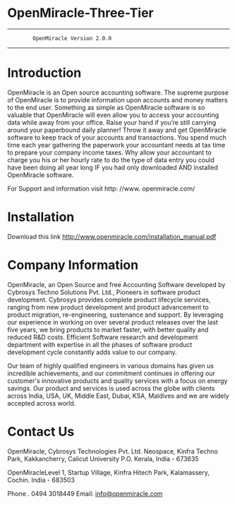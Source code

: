 OpenMiracle-Three-Tier
======================

******************************************************
			OpenMiracle Version 2.0.0
******************************************************
Introduction
============
OpenMiracle is an Open source accounting software. The supreme purpose of OpenMiracle is to provide information upon accounts and money matters to the end user.  Something as simple as OpenMiracle software is so valuable that OpenMiracle will even allow you to access your accounting data while away from your office. Raise your hand if you’re still carrying around your paperbound daily planner! Throw it away and get OpenMiracle software to keep track of your accounts and transactions. You spend much time each year gathering the paperwork your accountant needs at tax time to prepare your company income taxes. Why allow your accountant to charge you his or her hourly rate to do the type of data entry you could have been doing all year long IF you had only downloaded AND installed OpenMiracle software.

For Support and information visit http: //www. openmiracle.com/

Installation
============
Download this link
http://www.openmiracle.com/installation_manual.pdf

Company Information
===================
OpenMiracle, an Open Source and free Accounting Software developed by Cybrosys Techno Solutions Pvt. Ltd., Pioneers in software product development. Cybrosys provides complete product lifecycle services, ranging from new product development and product advancement to product migration, re-engineering, sustenance and support. By leveraging our experience in working on over several product releases over the last five years, we bring products to market faster, with better quality and reduced R&D costs. Efficient Software research and development department with expertise in all the phases of software product development cycle constantly adds value to our company.

Our team of highly qualified engineers in various domains has given us incredible achievements, and our commitment continues in offering our customer's innovative products and quality services with a focus on energy savings. Our product and services is used across the globe with clients across India, USA, UK, Middle East, Dubai, KSA, Maldives and we are widely accepted across world.

Contact Us
==========
OpenMiracle,
Cybrosys Technologies Pvt. Ltd.
Neospace, Kinfra Techno Park,
Kakkancherry, Calicut University P.O. 
Kerala, India - 673635

OpenMiracleLevel 1, 
Startup Village, 
Kinfra Hitech Park, 
Kalamassery, Cochin. 
India - 683503

Phone . 0494 3018449
Email: info@openmiracle.com

